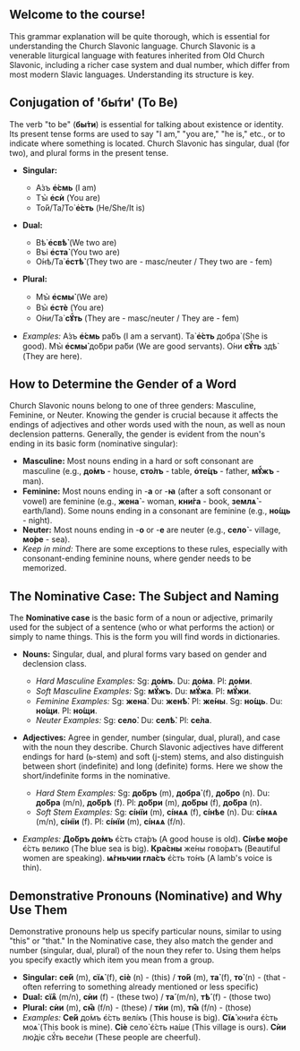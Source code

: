 ## Welcome to the course!

This grammar explanation will be quite thorough, which is essential for understanding the Church Slavonic language. Church Slavonic is a venerable liturgical language with features inherited from Old Church Slavonic, including a richer case system and dual number, which differ from most modern Slavic languages. Understanding its structure is key.

## Conjugation of 'бы́ти' (To Be)

The verb "to be" (__бы́ти__) is essential for talking about existence or identity. Its present tense forms are used to say "I am," "you are," "he is," etc., or to indicate where something is located. Church Slavonic has singular, dual (for two), and plural forms in the present tense.

*   __Singular:__
    
    *   А́зъ __е҆́смь__ (I am)
    *   Тꙑ̀ __е҆сѝ__ (You are)
    *   То́й/Та̀/То̀ __е҆́сть__ (He/She/It is)
    
    
    
*   __Dual:__
    
    *   Вѣ̀ __е҆свѣ̀__ (We two are)
    *   Въі __е҆ста̀__ (You two are)
    *   О́нѣ/Та̀ __е҆стѣ̀__ (They two are - masc/neuter / They two are - fem)
    
    
    
*   __Plural:__
    
    *   Мꙑ̀ __е҆смы̀__ (We are)
    *   Вꙑ̀ __е҆стѐ__ (You are)
    *   О́ни/Та̀ __сꙋ́ть__ (They are - masc/neuter / They are - fem)
    
    
    
*   _Examples:_ А́зъ __е҆́смь__ ра́бъ (I am a servant). Та̀ __е҆́сть__ добра̀ (She is good). Мꙑ̀ __е҆смы̀__ до́бри ра́би (We are good servants). О́ни __сꙋ́ть__ здѣ̀ (They are here).

## How to Determine the Gender of a Word

Church Slavonic nouns belong to one of three genders: Masculine, Feminine, or Neuter. Knowing the gender is crucial because it affects the endings of adjectives and other words used with the noun, as well as noun declension patterns. Generally, the gender is evident from the noun's ending in its basic form (nominative singular):

*   __Masculine:__ Most nouns ending in a hard or soft consonant are masculine (e.g., __до́мъ__ - house, __сто́лъ__ - table, __о҆те́цъ__ - father, __мꙋ́жъ__ - man).
*   __Feminine:__ Most nouns ending in -__а__ or -__ꙗ__ (after a soft consonant or vowel) are feminine (e.g., __жена̀__ - woman, __кни́га__ - book, __землѧ̀__ - earth/land). Some nouns ending in a consonant are feminine (e.g., __но́щь__ - night).
*   __Neuter:__ Most nouns ending in -__о__ or -__е__ are neuter (e.g., __село̀__ - village, __мо́ре__ - sea).
*   _Keep in mind:_ There are some exceptions to these rules, especially with consonant-ending feminine nouns, where gender needs to be memorized.

## The Nominative Case: The Subject and Naming

The __Nominative case__ is the basic form of a noun or adjective, primarily used for the subject of a sentence (who or what performs the action) or simply to name things. This is the form you will find words in dictionaries.

*   __Nouns:__ Singular, dual, and plural forms vary based on gender and declension class.
    
    *   _Hard Masculine Examples:_ Sg: __до́мъ__. Du: __до́ма__. Pl: __до́ми__.
    *   _Soft Masculine Examples:_ Sg: __мꙋ́жъ__. Du: __мꙋ́жа__. Pl: __мꙋ́жи__.
    *   _Feminine Examples:_ Sg: __жена̀__. Du: __женѣ̀__. Pl: __же́ны__. Sg: __но́щь__. Du: __но́щи__. Pl: __но́щи__.
    *   _Neuter Examples:_ Sg: __село̀__. Du: __селѣ̀__. Pl: __се́ла__.
    
    
    
*   __Adjectives:__ Agree in gender, number (singular, dual, plural), and case with the noun they describe. Church Slavonic adjectives have different endings for hard (ь-stem) and soft (j-stem) stems, and also distinguish between short (indefinite) and long (definite) forms. Here we show the short/indefinite forms in the nominative.
    
    *   _Hard Stem Examples:_ Sg: __до́бръ__ (m), __добра̀__ (f), __до́бро__ (n). Du: __до́бра__ (m/n), __до́брѣ__ (f). Pl: __до́бри__ (m), __до́бры__ (f), __до́бра__ (n).
    *   _Soft Stem Examples:_ Sg: __сíнїи__ (m), __сíнѧѧ__ (f), __сíнѣе__ (n). Du: __сíнѧѧ__ (m/n), __сíнїи__ (f). Pl: __сíнїи__ (m), __сíнѧѧ__ (f/n).
    
    
    
*   _Examples:_ __До́бръ до́мъ__ є҆́сть ста́ръ (A good house is old). __Сíнѣе мо́ре__ є҆́сть велико (The blue sea is big). __Кра́сны__ же́ны гово́рѧтъ (Beautiful women are speaking). __ѩ́гньчии гла́съ__ є҆́сть то́нъ (A lamb's voice is thin).

## Demonstrative Pronouns (Nominative) and Why Use Them

Demonstrative pronouns help us specify particular nouns, similar to using "this" or "that." In the Nominative case, they also match the gender and number (singular, dual, plural) of the noun they refer to. Using them helps you specify exactly which item you mean from a group.

*   __Singular:__ __се́й__ (m), __сїѧ̀__ (f), __сіѐ__ (n) - (this) / __то́й__ (m), __та̀__ (f), __то̀__ (n) - (that - often referring to something already mentioned or less specific)
*   __Dual:__ __сїѧ̑__ (m/n), __сѝи__ (f) - (these two) / __та́__ (m/n), __тѣ́__ (f) - (those two)
*   __Plural:__ __сѝи__ (m), __сꙗ̑__ (f/n) - (these) / __тѝи__ (m), __тꙗ̑__ (f/n) - (those)
*   _Examples:_ __Се́й__ до́мъ є҆́сть велі́къ (This house is big). __Сїѧ̀__ кни́га є҆́сть моѧ̀ (This book is mine). __Сіѐ__ село̀ є҆́сть на́ше (This village is ours). __Сѝи__ лю́діє сꙋ́ть весе́ли (These people are cheerful).